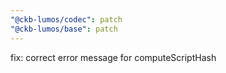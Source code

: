 ```yaml
---
"@ckb-lumos/codec": patch
"@ckb-lumos/base": patch
---
```


fix: correct error message for computeScriptHash
